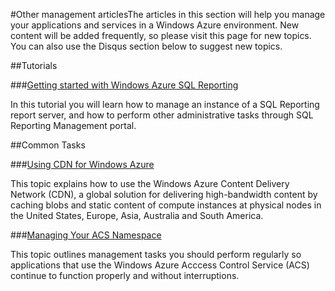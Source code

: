 <properties linkid="develop-net" urlDisplayName="Other" pageTitle="Other services - Windows Azure service management" title="Other services - Windows Azure service management" metaKeywords="Azure services" Description="Find topics about services available in Windows Azure." metaCanonical="" disqusComments="0" umbracoNaviHide="0" />


#Other management articlesThe articles in this section will help you manage your applications and services in a Windows Azure environment. New content will be added frequently, so please visit this page for new topics. You can also use the Disqus section below to suggest new topics. 



##Tutorials

###[Getting started with Windows Azure SQL Reporting](./get-started-with-sql-reporting/)

In this tutorial you will learn how to manage an instance of a SQL Reporting report server, and how to perform other administrative tasks through SQL Reporting Management portal.



##Common Tasks

###[Using CDN for Windows Azure](./cdn/)

This topic explains how to use the Windows Azure Content Delivery Network (CDN), a global solution for delivering high-bandwidth content by caching blobs and static content of compute instances at physical nodes in the United States, Europe, Asia, Australia and South America.

###[Managing Your ACS Namespace](./manage-acs-namespacee/)

This topic outlines management tasks you should perform regularly so applications that use the Windows Azure Acccess Control Service (ACS) continue to function properly and without interruptions. 

